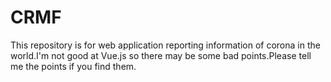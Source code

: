 # CRMF
This repository is for web application reporting information of corona in the world.I'm not good at Vue.js so there may be some bad points.Please tell me the points if you find them.
